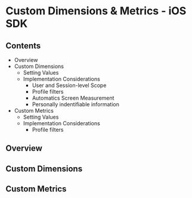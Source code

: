 # Custom Dimensions & Metrics - iOS SDK

## Contents

- Overview
- Custom Dimensions
    - Setting Values
    - Implementation Considerations
        - User and Session-level Scope
        - Profile filters
        - Automatics Screen Measurement
        - Personally indentifiable information
- Custom Metrics
    - Setting Values
    - Implementation Considerations
        - Profile filters

## Overview

## Custom Dimensions

## Custom Metrics